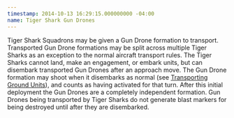 ```yaml
---
timestamp: 2014-10-13 16:29:15.000000000 -04:00
name: Tiger Shark Gun Drones
---
```

Tiger Shark Squadrons may be given a Gun Drone formation to transport. Transported Gun Drone formations may be split across multiple Tiger Sharks as an exception to the normal aircraft transport rules. The Tiger Sharks cannot land, make an engagement, or embark units, but can disembark transported Gun Drones after an approach move. The Gun Drone formation may shoot when it disembarks as normal (see [Transporting Ground Units](#transporting-ground-units)), and counts as having activated for that turn. After this initial deployment the Gun Drones are a completely independent formation. Gun Drones being transported by Tiger Sharks do not generate blast markers for being destroyed until after they are disembarked.
